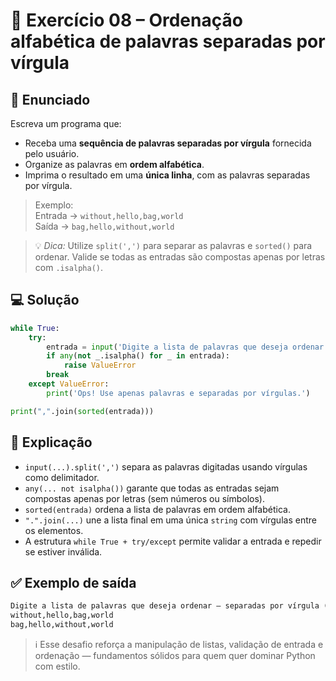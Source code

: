 # 🐍 Exercício 08 – Ordenação alfabética de palavras separadas por vírgula

## 🧩 Enunciado

Escreva um programa que:

- Receba uma **sequência de palavras separadas por vírgula** fornecida pelo usuário.
- Organize as palavras em **ordem alfabética**.
- Imprima o resultado em uma **única linha**, com as palavras separadas por vírgula.

> Exemplo:  
Entrada → `without,hello,bag,world`  
Saída → `bag,hello,without,world`

> 💡 *Dica:* Utilize `split(',')` para separar as palavras e `sorted()` para ordenar. Valide se todas as entradas são compostas apenas por letras com `.isalpha()`.

## 💻 Solução

```python
while True:
    try:
        entrada = input('Digite a lista de palavras que deseja ordenar – separadas por vírgula (ex: carteira,perfume,livro):').split(',')
        if any(not _.isalpha() for _ in entrada):
            raise ValueError
        break
    except ValueError:
        print('Ops! Use apenas palavras e separadas por vírgulas.')

print(",".join(sorted(entrada)))
```

## 🧠 Explicação

- `input(...).split(',')` separa as palavras digitadas usando vírgulas como delimitador.
- `any(... not isalpha())` garante que todas as entradas sejam compostas apenas por letras (sem números ou símbolos).
- `sorted(entrada)` ordena a lista de palavras em ordem alfabética.
- `".".join(...)` une a lista final em uma única `string` com vírgulas entre os elementos.
- A estrutura `while True + try/except` permite validar a entrada e repedir se estiver inválida.

## ✅ Exemplo de saída

```python
Digite a lista de palavras que deseja ordenar – separadas por vírgula (ex: carteira,perfume,livro): 
without,hello,bag,world
bag,hello,without,world
```

> ℹ️ Esse desafio reforça a manipulação de listas, validação de entrada e ordenação — fundamentos sólidos para quem quer dominar Python com estilo.